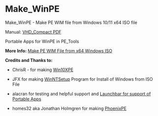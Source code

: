 # Make_WinPE
Make_WinPE - Make PE WIM file from Windows 10/11 x64 ISO file

Manual: [VHD_Compact PDF](https://github.com/wimbrts/Make_WinPE/releases)

Portable Apps for WinPE in PE_Tools

**More Info:** [Make PE WIM File from x64 Windows ISO](https://msfn.org/board/topic/183451-make_winpe-boot-and-make-pe-wim-file-from-x64-windows-iso/)

**Credits and Thanks to:**
 
- ChrisR - for making [Win10XPE](https://github.com/ChrisRfr/Win10XPE)

- JFX for making [WinNTSetup](https://msfn.org/board/topic/149612-winntsetup-v534/) Program for Install of Windows from ISO File
  
- alacran for testing and helpful support and [Launchbar for support of Portable Apps](http://reboot.pro/index.php?showtopic=22608&p=221339)

- homes32 aka Jonathan Holmgren for making [PhoenixPE](https://github.com/PhoenixPE/PhoenixPE)
